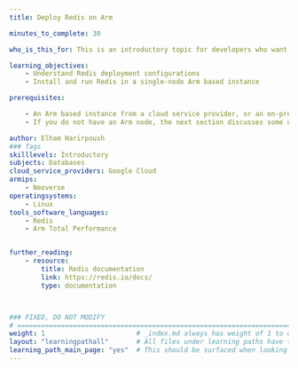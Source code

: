 ```yaml
---
title: Deploy Redis on Arm

minutes_to_complete: 30

who_is_this_for: This is an introductory topic for developers who want to deploy Redis on Arm based virtual machines.

learning_objectives: 
    - Understand Redis deployment configurations
    - Install and run Redis in a single-node Arm based instance  

prerequisites:

    - An Arm based instance from a cloud service provider, or an on-premise Arm server.
    - If you do not have an Arm node, the next section discusses some options.

author: Elham Harirpoush
### Tags
skilllevels: Introductory
subjects: Databases
cloud_service_providers: Google Cloud
armips:
    - Neoverse
operatingsystems:
    - Linux
tools_software_languages:
    - Redis
    - Arm Total Performance


further_reading:
    - resource:
        title: Redis documentation
        link: https://redis.io/docs/
        type: documentation



### FIXED, DO NOT MODIFY
# ================================================================================
weight: 1                       # _index.md always has weight of 1 to order correctly
layout: "learningpathall"       # All files under learning paths have this same wrapper
learning_path_main_page: "yes"  # This should be surfaced when looking for related content. Only set for _index.md of learning path content.
---
```


